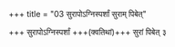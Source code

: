 +++
title = "03 सुरापोऽग्निस्पर्शां सुराम् पिबेत्"

+++
सुरापोऽग्निस्पर्शां +++(क्वतिथां)+++ सुरां पिबेत् ३